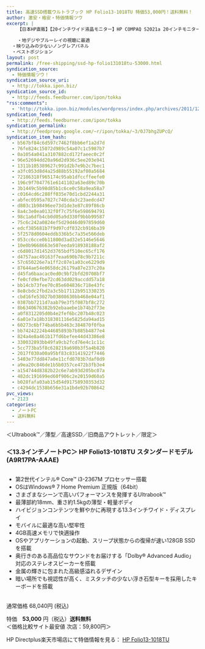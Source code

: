 ```yaml
---
title: 高速SSD搭載ウルトラブック HP Folio13-1018TU 特価53,000円！送料無料！
author: 激安・格安・特価情報ツウ
excerpt: |
  	【日本HP直販】【20インチワイド液晶モニター】HP COMPAQ S2021a 20インチモニター(WJ675AA#ABJ)
  	
  	・地デジやブルーレイの視聴に最適
  ・映り込みの少ないノングレアパネル
  ・ベストポジション
layout: post
permalink: /free-shipping/ssd-hp-folio131018tu-53000.html
syndication_source:
  - 特価情報ツウ！
syndication_source_uri:
  - http://tokka.ipon.biz/
syndication_source_id:
  - http://feeds.feedburner.com/ipon/tokka
"rss:comments":
  - 'http://tokka.ipon.biz/modules/wordpress/index.php/archives/2011/12/28/hp-compaq-20-s2021a-9870/#comments'
syndication_feed:
  - http://feeds.feedburner.com/ipon/tokka
syndication_permalink:
  - http://feedproxy.google.com/~r/ipon/tokka/~3/0J7bhgZUPcQ/
syndication_item_hash:
  - b567bf84c6d597c7462f8bb6ef1a2d7d
  - 76fe824c15072d989c54a07c1c5987b7
  - 0a1054a041a3107882cd172faeec0c2f
  - 96e52694dd20a96d2d936c5ee203e941
  - 1311b105389627c991d2b7e9b2c7bec1
  - a3fc053d8d4a25d88b55192af08a5684
  - 72186318f965174c95ab1dfccffeefe0
  - 196c9f7047761e6141102a63ed89c70b
  - 3b1449c5b98d85b1c6ce0c58a9ea58a7
  - c0164cd6c288ff035e70d1cbd2244a31
  - abfec0595a7027c740cda3c23aedcd47
  - d803c1b98496ee73d1de3e87c89f86cb
  - 8a4c3e0ea0132f0f7c75f6e598694791
  - 98c1a6dfb4cb0d05a9d330f9bbb99587
  - 75c6c242a0824ef5d29d46d097859d60
  - edcf385681b7f9d97cdf832cb916ba39
  - 5f2578d0604eddb336b5c7a35e566deb
  - 053cc6cce0b11800d3ad32e5146e5646
  - 10e0b9668663e507eeda918938188af2
  - c6d8017d1452d3765bdf510ec65cf176
  - d4757aac49163f7eaa690b78c9b7211c
  - 57c650226e7a1ff2c07e1a03ce6229d9
  - 87644ae54e0658dc26179a87e237c20a
  - d45fa6baacac0ed0c9bf2bfd20708bf7
  - fe0cfd9efbe72cd63dd029accdd57a18
  - bb14cb73fee70c85e604836c718e43fc
  - 8e8cbdc2fbd2a3c5b17112b951330235
  - cbd16fe53027b03808630bb468e04af1
  - 0387bb7211d7aab79e3f5f087bf8c272
  - 8b6340676382b92ebaaebe1b74b2f73e
  - a0f8312205d0b4e2fef6bc207b48c023
  - 6a01e7a18b318301116e5825da94ad15
  - 60273c6bf74ba6b5b463c384870f0fba
  - bb74242224b44685893b7b885b4877e4
  - 824a4e8a461b17fd6befee44d43386e8
  - 330032893bb49fa9cb2fcd76e4c1c11c
  - 5cc773ba5f8c628219a690b3f5a4b820
  - 2017f030a00a95bf83c83141922f7446
  - 5403e77dd847a0e11cfd0703b7daf0d9
  - a9ea20c846de1b5b0357ce472b3fb3e4
  - a154744d8382b22c6e7ab93d205bc07a
  - 482dc191699ed60f906c2e20159d60a5
  - b028fafa03ab15d54d91758930353d32
  - c4294dc1538b656e31a1bde92b708642
pvc_views:
  - 2123
categories:
  - ノートPC
  - 送料無料
---
```

＜Ultrabook™／薄型／高速SSD／旧商品アウトレット／限定＞

### ＜13.3インチノートPC＞ HP Folio13-1018TU スタンダードモデル(A9R17PA-AAAE)

<div class="img-bg2 img_L">
  <a href="http://hb.afl.rakuten.co.jp/hgc/0d61fdc7.0ef53030.0d61fdc8.fc624125/?pc=http%3a%2f%2fitem.rakuten.co.jp%2fdirectplus%2ffolio13-1018tu%2f%3fscid%3daf_ich_link_img&m=http%3a%2f%2fm.rakuten.co.jp%2fdirectplus%2fi%2f10000245%2f" target="_blank"><img src="http://hbb.afl.rakuten.co.jp/hgb/?pc=http%3a%2f%2fthumbnail.image.rakuten.co.jp%2f%400_mall%2fdirectplus%2fcabinet%2fnote%2ffolio13%2ffolio13-1000-p1.jpg%3f_ex%3d128x128&m=http%3a%2f%2fthumbnail.image.rakuten.co.jp%2f%400_mall%2fdirectplus%2fcabinet%2fnote%2ffolio13%2ffolio13-1000-p1.jpg" border="0" title="" alt="" /></a>
</div>

<!--more-->

  * 第2世代インテル® Core™ i3-2367M プロセッサー搭載
  * OSはWindows® 7 Home Premium 正規版（64bit）
  * さまざまなシーンで高いパフォーマンスを発揮するUltrabook™
  * 最薄部約18mm、重さ約1.5kgの薄型・軽量ボディ
  * ハイビジョンコンテンツを鮮やかに再現する13.3インチワイド・ディスプレイ
  * モバイルに最適な高い堅牢性
  * 4GB高速メモリで快適操作
  * OSやアプリケーションの起動、スリープ状態からの復帰が速い128GB SSDを搭載
  * 奥行きのある高品位なサウンドをお届けする「Dolby® Advanced Audio」対応のステレオスピーカーを搭載
  * 金属の輝きに包まれた高級感溢れるデザイン
  * 暗い場所でも視認性が高く、ミスタッチの少ない浮き石型キーを採用したキーボードを搭載

<br clear="all" />通常価格 68,040円 (税込)

特価　<span class="tokka-price"><strong>53,000</strong></span> 円（税込）**送料無料**  
＜価格比較サイト最安値 次店：59,800円＞

HP Directplus楽天市場店にて特価情報を見る： <span class="fs150p"><a href="http://hb.afl.rakuten.co.jp/hgc/0d61fdc7.0ef53030.0d61fdc8.fc624125/?pc=http%3a%2f%2fitem.rakuten.co.jp%2fdirectplus%2ffolio13-1018tu%2f%3fscid%3daf_ich_link_img&m=http%3a%2f%2fm.rakuten.co.jp%2fdirectplus%2fi%2f10000245%2f" target="_blank">HP Folio13-1018TU</a></span>